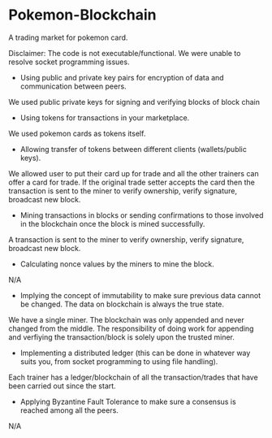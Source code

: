 # Pokemon-Blockchain
A trading market for pokemon card. 

Disclaimer:
The code is not executable/functional. We were unable to resolve socket programming issues.


- Using public and private key pairs for encryption of data and communication between peers.

We used public private keys for signing and verifying blocks of block chain


- Using tokens for transactions in your marketplace.

We used pokemon cards as tokens itself.


- Allowing transfer of tokens between different clients (wallets/public keys).

We allowed user to put their card up for trade and all the other trainers can offer a card for trade.
If the original trade setter accepts the card then the transaction is sent to the miner to verify ownership, verify signature, broadcast new block.



- Mining transactions in blocks or sending confirmations to those involved in the blockchain once the block is mined successfully.

A transaction is sent to the miner to verify ownership, verify signature, broadcast new block.



- Calculating nonce values by the miners to mine the block.

N/A



- Implying the concept of immutability to make sure previous data cannot be changed. The data on blockchain is always the true state.

We have a single miner. The blockchain was only appended and never changed from the middle. The responsibility of doing work for appending and verfiying the transaction/block is
solely upon the trusted miner.




- Implementing a distributed ledger (this can be done in whatever way suits you, from socket programming to using file handling).

Each trainer has a ledger/blockchain of all the transaction/trades that have been carried out since the start.




- Applying Byzantine Fault Tolerance to make sure a consensus is reached among all the peers.

N/A
